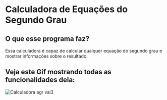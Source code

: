 # Calculadora de Equações do Segundo Grau

## O que esse programa faz?
Essa calculadora é capaz de calcular qualquer equação do segundo grau e mostrar informações sobre o resultado.

## Veja este Gif mostrando todas as funcionalidades dela:

![Calculadora agr vai3](https://user-images.githubusercontent.com/81593054/113432094-24c12980-93b3-11eb-907b-a9732b24ea31.gif)
